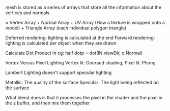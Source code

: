 ﻿mesh is stored as a series of arrays that store all the information
about the vertices and normals.

= Vertex Array + Normal Array + UV Array (How a texture is wrapped onto a model) + Triangle Array (each individual polygon triangle)

Deferred rendering: lighting is calculated at the end
Forward rendering: lighting is calculated per object when they are drawn

Calculate Dot Product in cg: half dotp = dot(IN.viewDir, o.Normal)

Vertex Versus Pixel Lighting
Vertex lit: Gouraud shading, 
Pixel lit: Phong

Lambert Lighting doesn't support specular lighting

Metallic: The quality of the surface
Specular: The light being reflected on the surface

What blend does is that it processes the pixel in the shader and the pixel in the z buffer, and then 
mix them together